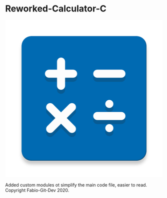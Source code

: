 # Reworked-Calculator-C

![](icon.png)





Added custom modules ot simplify the main code file, easier to read.
Copyright Fabio-Git-Dev 2020.
